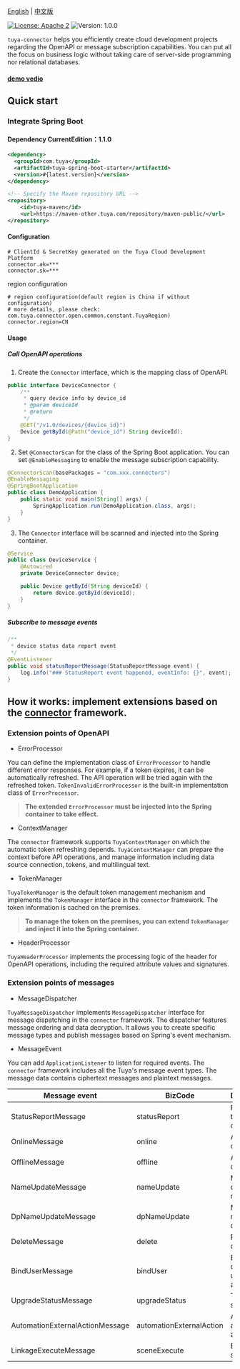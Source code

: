 [English](README.md) | [中文版](README_zh.md)

[![License: Apache 2](https://img.shields.io/badge/license-Apache%202-green)](https://github.com/tuya/tuya-connector/blob/master/LICENSE 'License')
![Version: 1.0.0](https://img.shields.io/badge/version-1.0.0-blue)

`tuya-connector` helps you efficiently create cloud development projects regarding the OpenAPI or message subscription capabilities. You can put all the focus on business logic without taking care of server-side programming nor relational databases.


#### [demo vedio](https://www.youtube.com/watch?v=pEGg-n43UhI)

## Quick start
### Integrate Spring Boot
#### Dependency CurrentEdition：1.1.0

```xml
<dependency>
  <groupId>com.tuya</groupId>
  <artifactId>tuya-spring-boot-starter</artifactId>
  <version>#{latest.version}</version>
</dependency>

<!-- Specify the Maven repository URL -->
<repository>
    <id>tuya-maven</id>
    <url>https://maven-other.tuya.com/repository/maven-public/</url>
</repository>
```

#### Configuration
```properties
# ClientId & SecretKey generated on the Tuya Cloud Development Platform
connector.ak=***
connector.sk=***
```
region configuration
```properties
# region configuration(default region is China if without configuration)
# more details, please check: com.tuya.connector.open.common.constant.TuyaRegion)
connector.region=CN
```
#### Usage
##### **Call OpenAPI operations**

1. Create the `Connector` interface, which is the mapping class of OpenAPI.
```java
public interface DeviceConnector {
    /**
     * query device info by device_id
     * @param deviceId
     * @return
     */
    @GET("/v1.0/devices/{device_id}")
    Device getById(@Path("device_id") String deviceId);
}
```

2. Set `@ConnectorScan` for the class of the Spring Boot application. You can set `@EnableMessaging` to enable the message subscription capability.
```java
@ConnectorScan(basePackages = "com.xxx.connectors")
@EnableMessaging
@SpringBootApplication
public class DemoApplication {
    public static void main(String[] args) {
        SpringApplication.run(DemoApplication.class, args);
    }
}
```

3. The `Connector` interface will be scanned and injected into the Spring container.
```java
@Service
public class DeviceService {
    @Autowired
    private DeviceConnector device;

    public Device getById(String deviceId) {
        return device.getById(deviceId);
    }
}
```

##### **Subscribe to message events**
```java
/**
 * device status data report event
 */
@EventListener
public void statusReportMessage(StatusReportMessage event) {
    log.info("### StatusReport event happened, eventInfo: {}", event);
}
```

## How it works: implement extensions based on the [connector](https://github.com/tuya/connector) framework.
### Extension points of OpenAPI

- ErrorProcessor

You can define the implementation class of `ErrorProcessor` to handle different error responses. For example, if a token expires, it can be automatically refreshed. The API operation will be tried again with the refreshed token. `TokenInvalidErrorProcessor` is the built-in implementation class of `ErrorProcessor`.
> **The extended `ErrorProcessor` must be injected into the Spring container to take effect.**


- ContextManager

The `connector` framework supports `TuyaContextManager` on which the automatic token refreshing depends. `TuyaContextManager` can prepare the context before API operations, and manage information including data source connection, tokens, and multilingual text.

- TokenManager

`TuyaTokenManager` is the default token management mechanism and implements the `TokenManager` interface in the `connector` framework. The token information is cached on the premises.
> **To manage the token on the premises, you can extend `TokenManager` and inject it into the Spring container.**


- HeaderProcessor

`TuyaHeaderProcessor` implements the processing logic of the header for OpenAPI operations, including the required attribute values and signatures.<br />


### Extension points of messages

- MessageDispatcher

`TuyaMessageDispatcher` implements `MessageDispatcher` interface for message dispatching in the `connector` framework. The dispatcher features message ordering and data decryption. It allows you to create specific message types and publish messages based on Spring's event mechanism.<br />

- MessageEvent

You can add `ApplicationListener` to listen for required events. The `connector` framework includes all the Tuya's message event types. The message data contains ciphertext messages and plaintext messages.

| **Message event** | **BizCode** | **Description** |
| --- | --- | --- |
| StatusReportMessage | statusReport | Report data to the cloud. |
| OnlineMessage | online | A device is online. |
| OfflineMessage | offline | A device is offline. |
| NameUpdateMessage | nameUpdate | Modify the device name. |
| DpNameUpdateMessage | dpNameUpdate | Modify the name of a data point. |
| DeleteMessage | delete | Remove a device. |
| BindUserMessage | bindUser | Bind the device to a user account. |
| UpgradeStatusMessage | upgradeStatus | The update status. |
| AutomationExternalActionMessage | automationExternalAction | Automate an external action. |
| LinkageExecuteMessage | sceneExecute | Execute a scene. |
